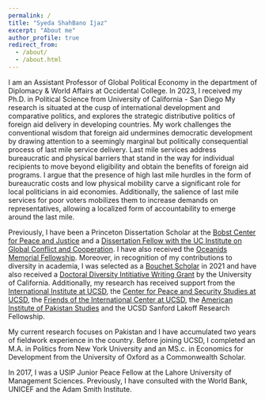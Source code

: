 ```yaml
---
permalink: /
title: "Syeda ShahBano Ijaz"
excerpt: "About me"
author_profile: true
redirect_from: 
  - /about/
  - /about.html
---
```


I am an Assistant Professor of Global Political Economy in the department of Diplomacy & World Affairs at Occidental College. In 2023, I received my Ph.D. in Political Science from University of California - San Diego My research is situated at the cusp of international development and comparative politics, and explores the strategic distributive politics of foreign aid delivery in developing countries. My work challenges the conventional wisdom that foreign aid undermines democratic development by drawing attention to a seemingly marginal but politically consequential process of last mile service delivery. Last mile services address bureaucratic and physical barriers that stand in the way for individual recipients to move beyond eligibility and obtain the benefits of foreign aid programs. I argue that the presence of high last mile hurdles in the form of bureaucratic costs and low physical mobility carve a significant role for local politicians in aid economies. Additionally, the salience of last mile services for poor voters mobilizes them to increase demands on representatives, allowing a localized form of accountability to emerge around the last mile.

Previously, I have been a Princeton Dissertation Scholar at the [Bobst Center for Peace and Justice](https://bobst.princeton.edu/graduate-funding/princeton-dissertation-scholars-program) and a [Dissertation Fellow with the UC Institute on Global Conflict and Cooperation](https://igcc.ucsd.edu/funding/who-igcc-funds/fellows.html). I have also received the [Oceanids Memorial Fellowship](https://collab.ucsd.edu/display/GDCP/Oceanids+Fellowships). Moreover, in recognition of my contributions to diversity in academia, I was selected as a [Bouchet Scholar](https://grad.ucsd.edu/diversity/programs/bouchet/index.html) in 2021 and have also received a [Doctoral Diversity Intitiative Writing Grant](https://www.ucop.edu/graduate-studies/initiatives-outreach/uc-hsi-ddi.html) by the University of California. Additionally, my research has received support from the [International Institute at UCSD](https://internationalinstitute.ucsd.edu), the [Center for Peace and Security Studies at UCSD](https://cpass.ucsd.edu), the [Friends of the International Center at UCSD](https://global.ucsd.edu/intl-community-support/friends/index.html), the [American Institute of Pakistan Studies](https://www.pakistanstudies-aips.org) and the UCSD Sanford Lakoff Research Fellowship. 

My current research focuses on Pakistan and I have accumulated two years of fieldwork experience in the country. Before joining UCSD, I completed an M.A. in Politics from New York University and an MS.c. in Economics for Development from the University of Oxford as a Commonwealth Scholar. 

In 2017, I was a USIP Junior Peace Fellow at the Lahore University of Management Sciences. Previously, I have consulted with the World Bank, UNICEF and the Adam Smith Institute.  

